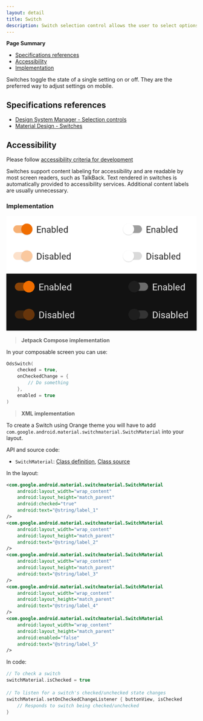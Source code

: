 ```yaml
---
layout: detail
title: Switch
description: Switch selection control allows the user to select options.
---
```


**Page Summary**

* [Specifications references](#specifications-references)
* [Accessibility](#accessibility)
* [Implementation](#implementation)


Switches toggle the state of a single setting on or off. They are the preferred
way to adjust settings on mobile.

## Specifications references

- [Design System Manager - Selection controls](https://system.design.orange.com/0c1af118d/p/14638a-selection-controls/b/352c00)
- [Material Design - Switches](https://material.io/components/switches)

## Accessibility

Please follow [accessibility criteria for development](https://a11y-guidelines.orange.com/en/mobile/android/development/)

Switches support content labeling for accessibility and are readable by most
screen readers, such as TalkBack. Text rendered in switches is automatically
provided to accessibility services. Additional content labels are usually
unnecessary.

### Implementation

![Switch](images/switch_light.png) ![Switch dark](images/switch_dark.png)

> **Jetpack Compose implementation**

In your composable screen you can use:

```kotlin
OdsSwitch(
    checked = true,
    onCheckedChange = {
        // Do something
    },
    enabled = true
)
```

> **XML implementation**

To create a Switch using Orange theme you will have to add `com.google.android.material.switchmaterial.SwitchMaterial` into your layout.

API and source code:

*   `SwitchMaterial`: [Class definition](https://developer.android.com/reference/com/google/android/material/switchmaterial/SwitchMaterial), [Class source](https://github.com/material-components/material-components-android/tree/master/lib/java/com/google/android/material/switchmaterial/SwitchMaterial.java)

In the layout:

```xml
<com.google.android.material.switchmaterial.SwitchMaterial
    android:layout_width="wrap_content"
    android:layout_height="match_parent"
    android:checked="true"
    android:text="@string/label_1"
/>
<com.google.android.material.switchmaterial.SwitchMaterial
    android:layout_width="wrap_content"
    android:layout_height="match_parent"
    android:text="@string/label_2"
/>
<com.google.android.material.switchmaterial.SwitchMaterial
    android:layout_width="wrap_content"
    android:layout_height="match_parent"
    android:text="@string/label_3"
/>
<com.google.android.material.switchmaterial.SwitchMaterial
    android:layout_width="wrap_content"
    android:layout_height="match_parent"
    android:text="@string/label_4"
/>
<com.google.android.material.switchmaterial.SwitchMaterial
    android:layout_width="wrap_content"
    android:layout_height="match_parent"
    android:enabled="false"
    android:text="@string/label_5"
/>
```

In code:

```kotlin
// To check a switch
switchMaterial.isChecked = true

// To listen for a switch's checked/unchecked state changes
switchMaterial.setOnCheckedChangeListener { buttonView, isChecked
    // Responds to switch being checked/unchecked
}
```
